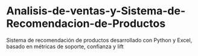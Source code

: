 # Analisis-de-ventas-y-Sistema-de-Recomendacion-de-Productos
Sistema de recomendación de productos desarrollado con Python y Excel, basado en métricas de soporte, confianza y lift
